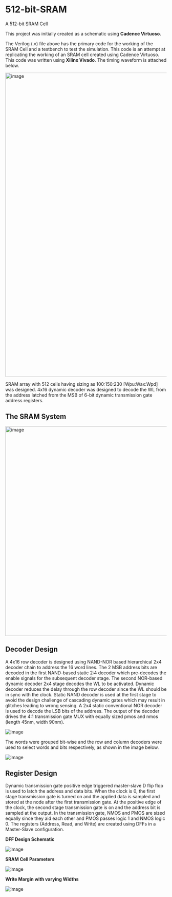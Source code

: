 # 512-bit-SRAM
A 512-bit SRAM Cell

This project was initially created as a schematic using **Cadence Virtuoso**.

The Verilog (.v) file above has the primary code for the working of the SRAM Cell and a testbench to test the simulation. This code is an attempt at replicating the working of an SRAM cell created using Cadence Virtuoso. This code was written using **Xilinx Vivado**. The timing waveform is attached below.

<img width="946" alt="image" src="https://github.com/user-attachments/assets/da569b82-054d-469d-aa45-e26868b19f7c" />

SRAM array with 512 cells having sizing as 100:150:230 [Wpu:Wax:Wpd] was designed. 4x16 dynamic decoder was designed to decode the WL from the address latched from the MSB of 6-bit dynamic transmission gate address registers. 

## The SRAM System
<img width="652" alt="image" src="https://github.com/user-attachments/assets/85fc81c3-1480-4acf-aba5-14753710f59e" />

## Decoder Design

A 4x16 row decoder is designed using NAND-NOR based hierarchical 2x4 decoder chain to address the 16 word lines. The 2 MSB address bits are decoded in the first NAND-based static 2:4 decoder which pre-decodes the enable signals for the subsequent decoder stage. The second NOR-based dynamic decoder 2x4 stage decodes the WL to be activated. Dynamic decoder reduces the delay through the row decoder since the WL should be in sync with the clock. Static NAND decoder is used at the first stage to avoid the design challenge of cascading dynamic gates which may result in glitches leading to wrong sensing. A 2x4 static conventional NOR decoder is used to decode the LSB bits of the address. The output of the decoder drives the 4:1 transmission gate MUX with equally sized pmos and nmos (length 45nm, width 90nm).

![image](https://github.com/user-attachments/assets/58f70dfe-a0c1-4a6d-a25c-22e46099e8f8)

The words were grouped bit-wise and the row and column decoders were used to select words and bits respectively, as shown in the image below.

![image](https://github.com/user-attachments/assets/55aa27e8-6da7-4f00-af06-8cc224830379)


## Register Design

Dynamic transmission gate positive edge triggered master-slave D flip flop is used to latch the address and data bits. When the clock is 0, the first stage transmission gate is turned on and the applied data is sampled and stored at the node after the first transmission gate. At the positive edge of the clock, the second stage transmission gate is on and the address bit is sampled at the output. In the transmission gate, NMOS and PMOS are sized equally since they aid each other and PMOS passes logic 1 and NMOS logic 0. The registers (Address, Read, and Write) are created using DFFs in a Master-Slave configuration. 

**DFF Design Schematic**

![image](https://github.com/user-attachments/assets/5de817d7-3f4c-4e3a-92cb-347d1207ea60)

**SRAM Cell Parameters**

![image](https://github.com/user-attachments/assets/47c164f4-245f-44a0-85e4-9f6bf3abce40)

**Write Margin with varying Widths**

![image](https://github.com/user-attachments/assets/b5b09522-0e8d-4b42-b6ac-ba4518948f6b)



